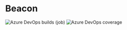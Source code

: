 # Beacon

![Azure DevOps builds (job)](https://img.shields.io/azure-devops/build/BeaconLMS/Beacon/8?logo=azuredevops)
![Azure DevOps coverage](https://img.shields.io/azure-devops/coverage/BeaconLMS/Beacon/8?&label=coverage&logo=azuredevops)

